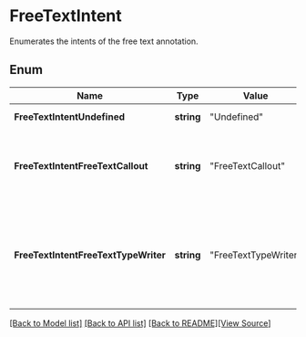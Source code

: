 # FreeTextIntent
Enumerates the intents of the free text annotation.

## Enum
Name | Type | Value | Description
------------ | ------------- | ------------- | -------------
**FreeTextIntentUndefined** | **string** | "Undefined" | Not defined state.
**FreeTextIntentFreeTextCallout** | **string** | "FreeTextCallout" | Means that the annotation is intended to function as a callout.
**FreeTextIntentFreeTextTypeWriter** | **string** | "FreeTextTypeWriter" | Means that the annotation is intended to function as a click-to-type or typewriter object.

[[Back to Model list]](../README.md#documentation-for-models) [[Back to API list]](../README.md#documentation-for-api-endpoints) [[Back to README]](../README.md)[[View Source]](../free_text_intent.go)


